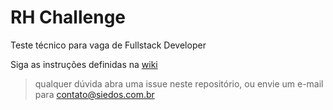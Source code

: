 # RH Challenge
Teste técnico para vaga de Fullstack Developer

Siga as instruções definidas na [wiki](https://gitlab.com/Siedos/rh_challenge_pleno/wikis/home)

> qualquer dúvida abra uma issue neste repositório, ou envie um e-mail para 
> [contato@siedos.com.br](mailto:contato@siedos.com.br)
